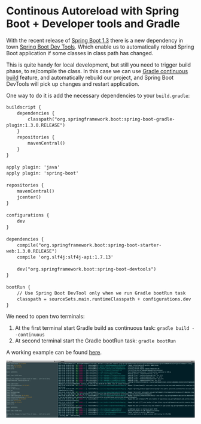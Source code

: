 # Continous Autoreload with Spring Boot + Developer tools and Gradle

With the recent release of [Spring Boot 1.3](http://projects.spring.io/spring-boot/) there is a new dependency in town [Spring Boot Dev Tools](https://spring.io/blog/2015/06/17/devtools-in-spring-boot-1-3). Which enable us to automatically reload Spring Boot application if some classes in class path has changed.

This is quite handy for local development, but still you need to trigger build phase, to re/compile the class. In this case we can use [Gradle continuous build](https://docs.gradle.org/current/userguide/continuous_build.html) feature, and automatically rebuild our project, and Spring Boot DevTools will pick up changes and restart application.

One way to do it is add the necessary dependencies to your ```build.gradle```:

	buildscript {
	    dependencies {
	        classpath("org.springframework.boot:spring-boot-gradle-plugin:1.3.0.RELEASE")
	    }
	    repositories {
	        mavenCentral()
	    }
	}
	
	apply plugin: 'java'
	apply plugin: 'spring-boot'
	
	repositories {
	    mavenCentral()
	    jcenter()
	}
	
	configurations {
	    dev
	}
	
	dependencies {
	    compile("org.springframework.boot:spring-boot-starter-web:1.3.0.RELEASE")
	    compile 'org.slf4j:slf4j-api:1.7.13'
	
	    dev("org.springframework.boot:spring-boot-devtools")
	}
	
	bootRun {
		// Use Spring Boot DevTool only when we run Gradle bootRun task
	    classpath = sourceSets.main.runtimeClasspath + configurations.dev
	}


We need to open two terminals:

1. At the first terminal start Gradle build as continuous task:
    ```gradle build --continuous```
2. At second terminal start the Gradle bootRun task: ```gradle bootRun```

A working example can be found [here](https://github.com/d-sauer/tests/tree/master/sbdt).


![Screenshot of two terminal](https://raw.githubusercontent.com/d-sauer/blog/master/2015/sbdt/console.png "Screenshot of two terminal")




